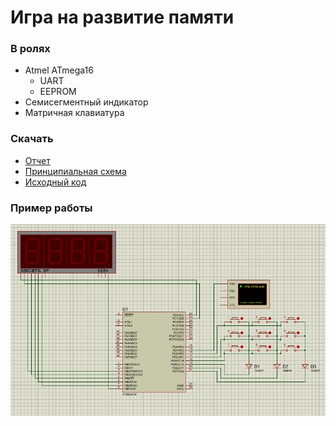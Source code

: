 # Игра на развитие памяти

### В ролях
* Atmel ATmega16
  * UART
  * EEPROM
* Семисегментный индикатор
* Матричная клавиатура

### Скачать
* [Отчет](https://github.com/yeltsov/simon-course-work/raw/master/report/report.docx)
* [Принципиальная схема](https://github.com/yeltsov/simon-course-work/raw/master/report/report_b.docx)
* [Исходный код](https://raw.githubusercontent.com/yeltsov/simon-course-work/master/simon-studio/simon-studio/main.c)

### Пример работы

![simon](https://raw.githubusercontent.com/yeltsov/simon-course-work/master/animation.gif  "simon")
